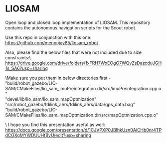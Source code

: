 # LIOSAM
Open loop and closed loop implementation of LIOSAM. This repository contains the autonomous navigation scripts for the Scout robot. 

Use this repo in conjunction with this one: https://github.com/menonjay85/liosam_robot 


Also, please find the below files that were not included due to size constraints:\ 
https://drive.google.com/drive/folders/1xFRH7WxEOgO7WQvZsDazcduJGH1s_SA6?usp=sharing

\Make sure you put them in below directories first - \
"build/robot_gazebo/LIO-SAM/CMakeFiles/lio_sam_imuPreintegration.dir/src/imuPreintegration.cpp.o"\
"devel/lib/lio_sam/lio_sam_mapOptmization"\
"src/robot_gazebo/fdilink_ahrs/fdilink_ahrs/data/gps_data.bag"\
"build/robot_gazebo/LIO-SAM/CMakeFiles/lio_sam_mapOptmization.dir/src/mapOptmization.cpp.o"

\\
I hope you find this presentation useful as well: https://docs.google.com/presentation/d/1CJVPXP0JBlhkUzn0AiCHb0nr4TPdCGXgMYWDUUHfBvU/edit?usp=sharing
